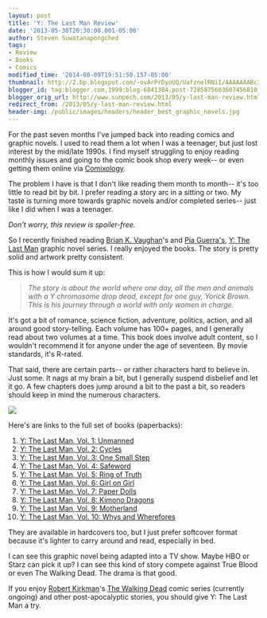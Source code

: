 ```yaml
---
layout: post
title: 'Y: The Last Man Review'
date: '2013-05-30T20:30:00.001-05:00'
author: Steven Suwatanapongched
tags:
- Review
- Books
- Comics
modified_time: '2014-08-09T19:51:50.157-05:00'
thumbnail: http://2.bp.blogspot.com/-ovArPrDyoUQ/UafznelRNiI/AAAAAAABc3k/uLnxDACopuk/s600/IMG_20130530_174718.jpg
blogger_id: tag:blogger.com,1999:blog-6841384.post-7285875603607456810
blogger_orig_url: http://www.sunpech.com/2013/05/y-last-man-review.html
redirect_from: /2013/05/y-last-man-review.html
header-img: /public/images/headers/header_best_graphic_novels.jpg
---
```


For the past seven months I've jumped back into reading comics and graphic novels. I used to read them a lot when I was a teenager, but just lost interest by the mid/late 1990s. I find myself struggling to enjoy reading monthly issues and going to the comic book shop every week-- or even getting them online via <a href="http://www.comixology.com/">Comixology</a>.

The problem I have is that I don't like reading them month to month-- it's too little to read bit by bit. I prefer reading a story arc in a sitting or two. My taste is turning more towards graphic novels and/or completed series-- just like I did when I was a teenager.

<i>Don't worry, this review is spoiler-free.</i>

So I recently finished reading <a href="http://en.wikipedia.org/wiki/Brian_K._Vaughan">Brian K. Vaughan</a>'s and <a href="http://en.wikipedia.org/wiki/Pia_Guerra">Pia Guerra's</a>, <a href="http://en.wikipedia.org/wiki/Y:_The_Last_Man">Y: The Last Man</a> graphic novel series. I really enjoyed the books. The story is pretty solid and artwork pretty consistent.

This is how I would sum it up:

<blockquote class="tr_bq"><i>The story is about the world where one day, all the men and animals with a Y chromosome drop dead, except for one guy, Yorick Brown. This is his journey through a world with only women in charge. </i></blockquote>

It's got a bit of romance, science fiction, adventure, politics, action, and all around good story-telling. Each volume has 100+ pages, and I generally read about two volumes at a time. This book does involve adult content, so I wouldn't recommend it for anyone under the age of seventeen. By movie standards, it's R-rated.

That said, there are certain parts-- or rather characters hard to believe in. Just some. It nags at my brain a bit, but I generally suspend disbelief and let it go. A few chapters does jump around a bit to the past a bit, so readers should keep in mind the numerous characters.

<img border="0" src="http://2.bp.blogspot.com/-ovArPrDyoUQ/UafznelRNiI/AAAAAAABc3k/uLnxDACopuk/s400/IMG_20130530_174718.jpg"   />

Here's are links to the full set of books (paperbacks):
<ol>
  <li><a href="http://www.amazon.com/gp/product/1563899809/ref=as_li_qf_sp_asin_tl?ie=UTF8&amp;camp=1789&amp;creative=9325&amp;creativeASIN=1563899809&amp;linkCode=as2&amp;tag=sunpech-20">Y: The Last Man, Vol. 1: Unmanned</a></li>
  <li><a href="http://www.amazon.com/gp/product/1401200761/ref=as_li_tf_tl?ie=UTF8&amp;camp=1789&amp;creative=9325&amp;creativeASIN=1401200761&amp;linkCode=as2&amp;tag=sunpech-20">Y: The Last Man, Vol. 2: Cycles</a></li>
  <li><a href="http://www.amazon.com/gp/product/1401202012/ref=as_li_qf_sp_asin_tl?ie=UTF8&amp;camp=1789&amp;creative=9325&amp;creativeASIN=1401202012&amp;linkCode=as2&amp;tag=sunpech-20">Y: The Last Man, Vol. 3: One Small Step</a></li>
  <li><a href="http://www.amazon.com/gp/product/1401202322/ref=as_li_qf_sp_asin_tl?ie=UTF8&amp;camp=1789&amp;creative=9325&amp;creativeASIN=1401202322&amp;linkCode=as2&amp;tag=sunpech-20">Y: The Last Man, Vol. 4: Safeword</a></li>
  <li><a href="http://www.amazon.com/gp/product/1401204872/ref=as_li_qf_sp_asin_tl?ie=UTF8&amp;camp=1789&amp;creative=9325&amp;creativeASIN=1401204872&amp;linkCode=as2&amp;tag=sunpech-20">Y: The Last Man, Vol. 5: Ring of Truth</a></li>
  <li><a href="http://www.amazon.com/gp/product/1401205011/ref=as_li_qf_sp_asin_tl?ie=UTF8&amp;camp=1789&amp;creative=9325&amp;creativeASIN=1401205011&amp;linkCode=as2&amp;tag=sunpech-20">Y: The Last Man, Vol. 6: Girl on Girl</a></li>
  <li><a href="http://www.amazon.com/gp/product/1401210090/ref=as_li_qf_sp_asin_tl?ie=UTF8&amp;camp=1789&amp;creative=9325&amp;creativeASIN=1401210090&amp;linkCode=as2&amp;tag=sunpech-20">Y: The Last Man, Vol. 7: Paper Dolls</a></li>
  <li><a href="http://www.amazon.com/gp/product/1401210104/ref=as_li_qf_sp_asin_tl?ie=UTF8&amp;camp=1789&amp;creative=9325&amp;creativeASIN=1401210104&amp;linkCode=as2&amp;tag=sunpech-20">Y: The Last Man, Vol. 8: Kimono Dragons</a></li>
  <li><a href="http://www.amazon.com/gp/product/1401213510/ref=as_li_qf_sp_asin_tl?ie=UTF8&amp;camp=1789&amp;creative=9325&amp;creativeASIN=1401213510&amp;linkCode=as2&amp;tag=sunpech-20">Y: The Last Man, Vol. 9: Motherland</a></li>
  <li><a href="http://www.amazon.com/gp/product/140121813X/ref=as_li_qf_sp_asin_tl?ie=UTF8&amp;camp=1789&amp;creative=9325&amp;creativeASIN=140121813X&amp;linkCode=as2&amp;tag=sunpech-20">Y: The Last Man, Vol. 10: Whys and Wherefores</a></li>
</ol>

They are available in hardcovers too, but I just prefer softcover format because it's lighter to carry around and read, especially in bed.

I can see this graphic novel being adapted into a TV show. Maybe HBO or Starz can pick it up? I can see this kind of story compete against True Blood or even The Walking Dead. The drama is that good.

If you enjoy <a href="http://en.wikipedia.org/wiki/Robert_Kirkman">Robert Kirkman</a>'s <a href="http://www.thewalkingdead.com/">The Walking Dead</a> comic series (currently ongoing) and other post-apocalyptic stories, you should give Y: The Last Man a try.
